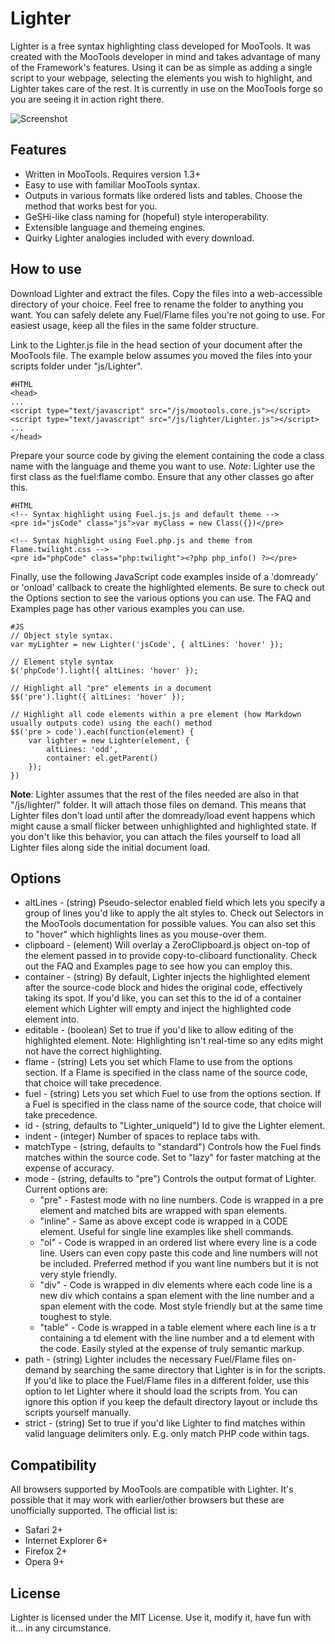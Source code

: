 Lighter
=======

Lighter is a free syntax highlighting class developed for MooTools. It was created with the MooTools developer in mind and takes advantage of many of the Framework's features. Using it can be as simple as adding a single script to your webpage, selecting the elements you wish to highlight, and Lighter takes care of the rest. It is currently in use on the MooTools forge so you are seeing it in action right there.

![Screenshot](http://pradador.com/images/mootools/lighter.screenshot.jpg)


Features
--------

* Written in MooTools. Requires version 1.3+
* Easy to use with familiar MooTools syntax.
* Outputs in various formats like ordered lists and tables. Choose the method that works best for you.
* GeSHi-like class naming for (hopeful) style interoperability.
* Extensible language and themeing engines.
* Quirky Lighter analogies included with every download.


How to use
----------

Download Lighter and extract the files. Copy the files into a web-accessible directory of your choice. Feel free to rename the folder to anything you want. You can safely delete any Fuel/Flame files you're not going to use. For easiest usage, keep all the files in the same folder structure.

Link to the Lighter.js file in the head section of your document after the MooTools file. The example below assumes you moved the files into your scripts folder under "js/Lighter".

	#HTML
	<head>
	...
	<script type="text/javascript" src="/js/mootools.core.js"></script>
	<script type="text/javascript" src="/js/lighter/Lighter.js"></script>
	...
	</head>

Prepare your source code by giving the element containing the code a class name with the language and theme you want to use. *Note*: Lighter use the first class as the fuel:flame combo. Ensure that any other classes go after this.

	#HTML
	<!-- Syntax highlight using Fuel.js.js and default theme -->
	<pre id="jsCode" class="js">var myClass = new Class({})</pre>
	
	<!-- Syntax highlight using Fuel.php.js and theme from Flame.twilight.css -->
	<pre id="phpCode" class="php:twilight"><?php php_info() ?></pre>

Finally, use the following JavaScript code examples inside of a 'domready' or 'onload' callback to create the highlighted elements. Be sure to check out the Options section to see the various options you can use. The FAQ and Examples page has other various examples you can use.

	#JS
	// Object style syntax.
	var myLighter = new Lighter('jsCode', { altLines: 'hover' });
	
	// Element style syntax
	$('phpCode').light({ altLines: 'hover' });
	
	// Highlight all "pre" elements in a document
	$$('pre').light({ altLines: 'hover' });
	
	// Highlight all code elements within a pre element (how Markdown usually outputs code) using the each() method
	$$('pre > code').each(function(element) {
		var lighter = new Lighter(element, {
			altLines: 'odd',
			container: el.getParent()
		});
	})
	
**Note**: Lighter assumes that the rest of the files needed are also in that "/js/lighter/" folder. It will attach those files on demand. This means that Lighter files don't load until after the domready/load event happens which might cause a small flicker between unhighlighted and highlighted state. If you don't like this behavior, you can attach the files yourself to load all Lighter files along side the initial document load.


Options
-------

* altLines - (string) Pseudo-selector enabled field which lets you specify a group of lines you'd like to apply the alt styles to. Check out Selectors in the MooTools documentation for possible values. You can also set this to "hover" which highlights lines as you mouse-over them.
* clipboard - (element) Will overlay a ZeroClipboard.js object on-top of the element passed in to provide copy-to-cliboard functionality. Check out the FAQ and Examples page to see how you can employ this.
* container - (string) By default, Lighter injects the highlighted element after the source-code block and hides the original code, effectively taking its spot. If you'd like, you can set this to the id of a container element which Lighter will empty and inject the highlighted code element into.
* editable - (boolean) Set to true if you'd like to allow editing of the highlighted element. Note: Highlighting isn't real-time so any edits might not have the correct highlighting.
* flame - (string) Lets you set which Flame to use from the options section. If a Flame is specified in the class name of the source code, that choice will take precedence.
* fuel - (string) Lets you set which Fuel to use from the options section. If a Fuel is specified in the class name of the source code, that choice will take precedence.
* id - (string, defaults to "Lighter_uniqueId") Id to give the Lighter element.
* indent - (integer) Number of spaces to replace tabs with.
* matchType - (string, defaults to "standard") Controls how the Fuel finds matches within the source code. Set to "lazy" for faster matching at the expense of accuracy.
* mode - (string, defaults to "pre") Controls the output format of Lighter. Current options are:
	* "pre" - Fastest mode with no line numbers. Code is wrapped in a pre element and matched bits are wrapped with span elements.
	* "inline" - Same as above except code is wrapped in a CODE element. Useful for single line examples like shell commands.
	* "ol" - Code is wrapped in an ordered list where every line is a code line. Users can even copy paste this code and line numbers will not be included. Preferred method if you want line numbers but it is not very style friendly.
	* "div" - Code is wrapped in div elements where each code line is a new div which contains a span element with the line number and a span element with the code. Most style friendly but at the same time toughest to style.
	* "table" - Code is wrapped in a table element where each line is a tr containing a td element with the line number and a td element with the code. Easily styled at the expense of truly semantic markup.
* path - (string) Lighter includes the necessary Fuel/Flame files on-demand by searching the same directory that Lighter is in for the scripts. If you'd like to place the Fuel/Flame files in a different folder, use this option to let Lighter where it should load the scripts from. You can ignore this option if you keep the default directory layout or include ths scripts yourself manually.
* strict - (string) Set to true if you'd like Lighter to find matches within valid language delimiters only. E.g. only match PHP code within <?php ?> tags.


Compatibility
-------------

All browsers supported by MooTools are compatible with Lighter. It's possible that it may work with earlier/other browsers but these are unofficially supported. The official list is:

* Safari 2+
* Internet Explorer 6+
* Firefox 2+
* Opera 9+


License
-------

Lighter is licensed under the MIT License. Use it, modify it, have fun with it... in any circumstance.

